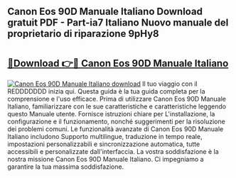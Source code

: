 ## Canon Eos 90D Manuale Italiano Download gratuit PDF - Part-ia7 Italiano Nuovo manuale del proprietario di riparazione 9pHy8

# <h2><a href="http://df97ziv.blite.top/?on=Canon+Eos+90D+Manuale+Italiano">🔗Download 👉🔴 Canon Eos 90D Manuale Italiano</a></h2>

[![Canon Eos 90D Manuale Italiano download](https://i.imgur.com/lujVjoI.png)](http://df97ziv.blite.top/?on=Canon+Eos+90D+Manuale+Italiano)
Il tuo viaggio con il REDDDDDDD inizia qui. Questa guida è la tua guida completa per la comprensione e l'uso efficace. Prima di utilizzare Canon Eos 90D Manuale Italiano, familiarizzare con le sue caratteristiche e caratteristiche leggendo questo Manuale utente. Fornisce istruzioni chiare per L'installazione, la configurazione e il funzionamento, nonché suggerimenti per la risoluzione dei problemi comuni. Le funzionalità avanzate di Canon Eos 90D Manuale Italiano includono Supporto multilingue, traduzione in tempo reale, impostazioni personalizzabili e sincronizzazione automatica, tutte accessibili e personalizzate dall'interfaccia. La vostra soddisfazione è la nostra missione Canon Eos 90D Manuale Italiano. Ci impegniamo a garantire la tua massima soddisfazione.
